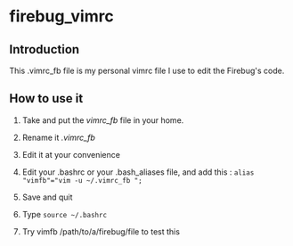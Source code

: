 firebug_vimrc
=============

Introduction
------------

This .vimrc_fb file is my personal vimrc file I use to edit the Firebug's code.

How to use it
-------------

1) Take and put the _vimrc\_fb_ file in your home. 

2) Rename it _.vimrc\_fb_

3) Edit it at your convenience

4) Edit your .bashrc or your .bash\_aliases file, and add this : `alias "vimfb"="vim -u ~/.vimrc_fb ";`

5) Save and quit

6) Type `source ~/.bashrc`

7) Try vimfb /path/to/a/firebug/file to test this